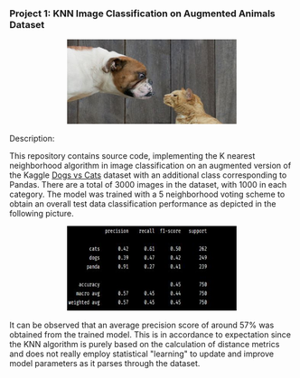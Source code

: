 ### Project 1: KNN Image Classification on Augmented Animals Dataset

<p align="center">
  <img width="300" height="150" src="./dog_cat.JPG">
</p>

Description:

This repository contains source code, implementing the K nearest 
neighborhood algorithm in image classification on an augmented 
version of the Kaggle  [Dogs vs Cats](https://www.kaggle.com/c/dogs-vs-cats) 
dataset with an additional class corresponding to Pandas. There are 
a total of 3000 images in the dataset, with 1000 in each 
category. The model was trained with a 5 neighborhood voting scheme
to obtain an overall test data classification performance as 
depicted in the following picture.


<p align="center">
  <img width="300" height="150" src="result.JPG">
</p>

It can be observed that an average precision score of around 57% 
was obtained from the trained model. This is in accordance to 
expectation since the KNN algorithm is purely based on the 
calculation of distance metrics and does not really employ 
statistical "learning" to update and improve model parameters as it
parses through the dataset.
   
